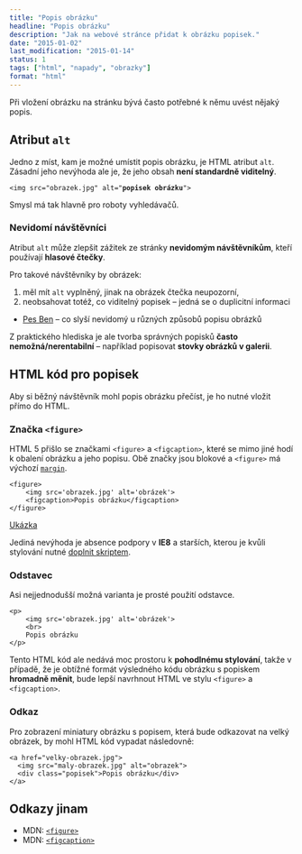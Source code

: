 ```yaml
---
title: "Popis obrázku"
headline: "Popis obrázku"
description: "Jak na webové stránce přidat k obrázku popisek."
date: "2015-01-02"
last_modification: "2015-01-14"
status: 1
tags: ["html", "napady", "obrazky"]
format: "html"
---
```


<p>Při vložení obrázku na stránku bývá často potřebné k němu uvést nějaký popis.</p>



<h2 id="alt">Atribut <code>alt</code></h2>

<p>Jedno z míst, kam je možné umístit popis obrázku, je HTML atribut <code>alt</code>. Zásadní jeho nevýhoda ale je, že jeho obsah <b>není standardně viditelný</b>.</p>

<pre><code>&lt;img src="obrazek.jpg" alt="<b>popisek obrázku</b>"></code></pre>

<p>Smysl má tak hlavně pro roboty vyhledávačů.</p>






<h3 id="nevidomi">Nevidomí návštěvníci</h3>

<p>Atribut <code>alt</code> může zlepšit zážitek ze stránky <b>nevidomým návštěvníkům</b>, kteří používají <b>hlasové čtečky</b>.</p>

<p>Pro takové návštěvníky by obrázek:</p>

<ol>
  <li>měl mít <code>alt</code> vyplněný, jinak na obrázek čtečka neupozorní,</li>
  
  <li>neobsahovat totéž, co viditelný popisek – jedná se o duplicitní informaci</li>
</ol>

<div class="external-content">
  <ul>
    <li><a href="http://validator.webylon.info/docs/pes-ben.html">Pes Ben</a> – co slyší nevidomý u různých způsobů popisu obrázků</li>
  </ul>
</div>

<p>Z praktického hlediska je ale tvorba správných popisků <b>často nemožná/nerentabilní</b> – například popisovat <b>stovky obrázků v galerii</b>.</p>


<h2 id="html">HTML kód pro popisek</h2>

<p>Aby si běžný návštěvník mohl popis obrázku přečíst, je ho nutné vložit přímo do HTML.</p>


<h3 id="figure">Značka <code>&lt;figure></code></h3>

<p>HTML 5 přišlo se značkami <code>&lt;figure></code> a <code>&lt;figcaption></code>, které se mimo jiné hodí k obalení obrázku a jeho popisu. Obě značky jsou blokové a <code>&lt;figure></code> má výchozí <a href="/margin"><code>margin</code></a>.</p>

<pre><code>&lt;figure>
    &lt;img src='obrazek.jpg' alt='obrázek'>
    &lt;figcaption>Popis obrázku&lt;/figcaption>
&lt;/figure></code></pre>

<p><a href="https://kod.djpw.cz/fmjb">Ukázka</a></p>

<p>Jediná nevýhoda je absence podpory v <b>IE8</b> a starších, kterou je kvůli stylování nutné <a href="/vlastni-html-znacky#html5">doplnit skriptem</a>.</p>







<h3 id="odstavec">Odstavec</h3>

<p>Asi nejjednodušší možná varianta je prosté použití odstavce.</p>


<pre><code>&lt;p>
    &lt;img src='obrazek.jpg' alt='obrázek'>
    &lt;br>
    Popis obrázku
&lt;/p></code></pre>

<p>Tento HTML kód ale nedává moc prostoru k <b>pohodlnému stylování</b>, takže v případě, že je obtížné formát výsledného kódu obrázku s popiskem <b>hromadně měnit</b>, bude lepší navrhnout HTML ve stylu <code>&lt;figure></code> a <code>&lt;figcaption></code>.</p>





<h3 id="odkaz">Odkaz</h3>

<p>Pro zobrazení miniatury obrázku s popisem, která bude odkazovat na velký obrázek, by mohl HTML kód vypadat následovně:</p>

<pre><code>&lt;a href="velky-obrazek.jpg">
  &lt;img src="maly-obrazek.jpg" alt="obrazek">
  &lt;div class="popisek">Popis obrázku&lt;/div>
&lt;/a></code></pre>




<h2 id="odkazy">Odkazy jinam</h2>

<ul>
  <li>MDN: <a href="https://developer.mozilla.org/en-US/docs/Web/HTML/Element/figure"><code>&lt;figure></code></a></li>

  <li>MDN: <a href="https://developer.mozilla.org/en-US/docs/Web/HTML/Element/figcaption"><code>&lt;figcaption></code></a></li>  
</ul>